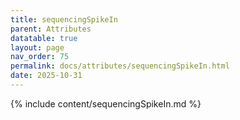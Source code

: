 ```yaml
---
title: sequencingSpikeIn
parent: Attributes
datatable: true
layout: page
nav_order: 75
permalink: docs/attributes/sequencingSpikeIn.html
date: 2025-10-31
---
```

{% include content/sequencingSpikeIn.md %}
